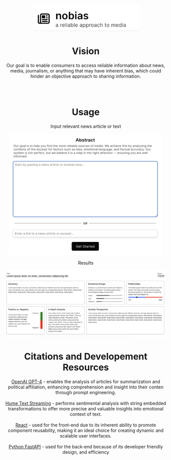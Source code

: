 <div align="center">
    <img src="images/image3.png" alt="Logo" width="335"/>


<h1> Vision </h1>

<p>Our goal is to enable consumers to access reliable information about news, media, journalism, or anything that may have inherent bias, which could hinder an objective approach to sharing information.</p><br>
<br>

</div>

<div align="center">
<h1> Usage </h1>

<p> Input relevant news article or text </p>
<img src="images/image.png" alt="Abstract" width="480" height="380"/>

<p> Results </p>
<img src="images/image2.png" alt="Results" width="960"/>

<div align="center">
<h1> Citations and Developement Resources </h1>
</div>

[OpenAI GPT-4](https://openai.com/) - enables the analysis of articles for summarization and political affiliation, enhancing comprehension and insight into their conten through prompt engineering. <br>
<br>
[Hume Text Streaming](https://dev.hume.ai/docs/streaming-api-tutorial) - performs sentimental analysis with string embedded transformations to offer more precise and valuable insights into emotional context of text. <br>
<br>
[React](https://react.dev/) - used for the front-end  due to its inherent ability to promote component reusability, making it an ideal choice for creating dynamic and scalable user interfaces.  <br>
<br> 
[Python FastAPI](https://fastapi.tiangolo.com/lo/) - used for the back-end because of its developer friendly design, and efficiency 